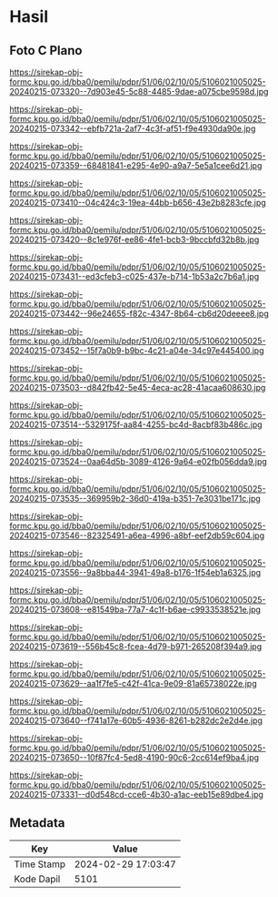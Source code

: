 # Hasil

## Foto C Plano

https://sirekap-obj-formc.kpu.go.id/bba0/pemilu/pdpr/51/06/02/10/05/5106021005025-20240215-073320--7d903e45-5c88-4485-9dae-a075cbe9598d.jpg

https://sirekap-obj-formc.kpu.go.id/bba0/pemilu/pdpr/51/06/02/10/05/5106021005025-20240215-073342--ebfb721a-2af7-4c3f-af51-f9e4930da90e.jpg

https://sirekap-obj-formc.kpu.go.id/bba0/pemilu/pdpr/51/06/02/10/05/5106021005025-20240215-073359--68481841-e295-4e90-a9a7-5e5a1cee6d21.jpg

https://sirekap-obj-formc.kpu.go.id/bba0/pemilu/pdpr/51/06/02/10/05/5106021005025-20240215-073410--04c424c3-19ea-44bb-b656-43e2b8283cfe.jpg

https://sirekap-obj-formc.kpu.go.id/bba0/pemilu/pdpr/51/06/02/10/05/5106021005025-20240215-073420--8c1e976f-ee86-4fe1-bcb3-9bccbfd32b8b.jpg

https://sirekap-obj-formc.kpu.go.id/bba0/pemilu/pdpr/51/06/02/10/05/5106021005025-20240215-073431--ed3cfeb3-c025-437e-b714-1b53a2c7b6a1.jpg

https://sirekap-obj-formc.kpu.go.id/bba0/pemilu/pdpr/51/06/02/10/05/5106021005025-20240215-073442--96e24655-f82c-4347-8b64-cb6d20deeee8.jpg

https://sirekap-obj-formc.kpu.go.id/bba0/pemilu/pdpr/51/06/02/10/05/5106021005025-20240215-073452--15f7a0b9-b9bc-4c21-a04e-34c97e445400.jpg

https://sirekap-obj-formc.kpu.go.id/bba0/pemilu/pdpr/51/06/02/10/05/5106021005025-20240215-073503--d842fb42-5e45-4eca-ac28-41acaa608630.jpg

https://sirekap-obj-formc.kpu.go.id/bba0/pemilu/pdpr/51/06/02/10/05/5106021005025-20240215-073514--5329175f-aa84-4255-bc4d-8acbf83b486c.jpg

https://sirekap-obj-formc.kpu.go.id/bba0/pemilu/pdpr/51/06/02/10/05/5106021005025-20240215-073524--0aa64d5b-3089-4126-9a64-e02fb056dda9.jpg

https://sirekap-obj-formc.kpu.go.id/bba0/pemilu/pdpr/51/06/02/10/05/5106021005025-20240215-073535--369959b2-36d0-419a-b351-7e3031be171c.jpg

https://sirekap-obj-formc.kpu.go.id/bba0/pemilu/pdpr/51/06/02/10/05/5106021005025-20240215-073546--82325491-a6ea-4996-a8bf-eef2db59c604.jpg

https://sirekap-obj-formc.kpu.go.id/bba0/pemilu/pdpr/51/06/02/10/05/5106021005025-20240215-073556--9a8bba44-3941-49a8-b176-1f54eb1a6325.jpg

https://sirekap-obj-formc.kpu.go.id/bba0/pemilu/pdpr/51/06/02/10/05/5106021005025-20240215-073608--e81549ba-77a7-4c1f-b6ae-c9933538521e.jpg

https://sirekap-obj-formc.kpu.go.id/bba0/pemilu/pdpr/51/06/02/10/05/5106021005025-20240215-073619--556b45c8-fcea-4d79-b971-265208f394a9.jpg

https://sirekap-obj-formc.kpu.go.id/bba0/pemilu/pdpr/51/06/02/10/05/5106021005025-20240215-073629--aa1f7fe5-c42f-41ca-9e09-81a65738022e.jpg

https://sirekap-obj-formc.kpu.go.id/bba0/pemilu/pdpr/51/06/02/10/05/5106021005025-20240215-073640--f741a17e-60b5-4936-8261-b282dc2e2d4e.jpg

https://sirekap-obj-formc.kpu.go.id/bba0/pemilu/pdpr/51/06/02/10/05/5106021005025-20240215-073650--10f87fc4-5ed8-4190-90c6-2cc614ef9ba4.jpg

https://sirekap-obj-formc.kpu.go.id/bba0/pemilu/pdpr/51/06/02/10/05/5106021005025-20240215-073331--d0d548cd-cce6-4b30-a1ac-eeb15e89dbe4.jpg


## Metadata

| Key        | Value               |
| ---------- | ------------------- |
| Time Stamp | 2024-02-29 17:03:47 |
| Kode Dapil | 5101                |



